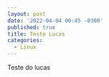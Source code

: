 ```yaml
---
layout: post
date: '2022-04-04 00:45 -0300'
published: true
title: Teste Lucas
categories:
  - Linux
---
```

Teste do lucas